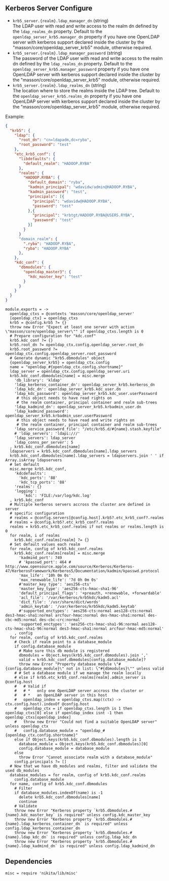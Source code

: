 
## Kerberos Server Configure

*   `krb5_server.{realm}.ldap_manager_dn` (string)   
    The LDAP user with read and write access to the realm dn
    defined by the `ldap_realms_dn` property. Default to the 
    `openldap_server_krb5.manager_dn` property if you have one OpenLDAP server with 
    kerberos support declared inside the cluster by the 
    "masson/core/openldap\_server\_krb5" module, otherwise required.      
*   `krb5_server.{realm}.ldap_manager_password` (string)   
    The password of the LDAP user with read and write access to the realm dn
    defined by the `ldap_realms_dn` property. Default to the 
    `openldap_server_krb5.manager_password` property if you have one OpenLDAP server with 
    kerberos support declared inside the cluster by the 
    "masson/core/openldap\_server\_krb5" module, otherwise required.      
*   `krb5_server.{realm}.ldap_realms_dn` (string)   
    The location where to store the realms inside the LDAP tree. Default to the 
    `openldap_server_krb5.realms_dn` property if you have one OpenLDAP server with 
    kerberos support declared inside the cluster by the 
    "masson/core/openldap\_server\_krb5" module, otherwise required.   

Example:

```json
{
  "krb5": {
    "ldap": {
      "root_dn": "cn=ldapadm,dc=ryba",
      "root_password": "test"
    },
    "etc_krb5_conf": {
      "libdefaults": {
        "default_realm": "HADOOP.RYBA"
      },
      "realms": {
        "HADOOP.RYBA": {
          "default_domain": "ryba",
          "kadmin_principal": "wdavidw/admin@HADOOP.RYBA",
          "kadmin_password": "test",
          "principals": [{
            "principal": "wdavidw@HADOOP.RYBA",
            "password": "test"
          },{
            "principal": "krbtgt/HADOOP.RYBA@USERS.RYBA",
            "password": "test"
          }]
        }
      }
      "domain_realm": {
        ".ryba": "HADOOP.RYBA",
        "ryba": "HADOOP.RYBA"
      },
    },
    "kdc_conf": {
      "dbmodules": {
        "openldap_master3": {
          "kdc_master_key": "test"
        }
      }
    }
  }
}
```

    module.exports = ->
      openldap_ctxs = @contexts 'masson/core/openldap_server'
      [openldap_ctx] = openldap_ctxs
      krb5 = @config.krb5 ?= {}
      throw new Error "Expect at least one server with action \"masson/core/openldap_server\"" if openldap_ctxs.length is 0
      # Prepare configuration for "kdc.conf"
      krb5.kdc_conf ?= {}
      krb5.root_dn ?= openldap_ctx.config.openldap_server.root_dn
      krb5.root_password ?= openldap_ctx.config.openldap_server.root_password
      # Generate dynamic "krb5.dbmodules" object
      {openldap_server_krb5} = openldap_ctx.config
      name = "openldap_#{openldap_ctx.config.shortname}"
      ldap_server = openldap_ctx.config.openldap_server.uri
      krb5.kdc_conf.dbmodules[name] = misc.merge
        'db_library': 'kldap'
        'ldap_kerberos_container_dn': openldap_server_krb5.kerberos_dn
        'ldap_kdc_dn': openldap_server_krb5.kdc_user.dn
        'ldap_kdc_password': openldap_server_krb5.kdc_user.userPassword
         # this object needs to have read rights on
         # the realm container, principal container and realm sub-trees
        'ldap_kadmind_dn': openldap_server_krb5.krbadmin_user.dn
        'ldap_kadmind_password': openldap_server_krb5.krbadmin_user.userPassword
         # this object needs to have read and write rights on
         # the realm container, principal container and realm sub-trees
        'ldap_service_password_file': "/etc/krb5.d/#{name}.stash.keyfile"
        # 'ldap_servers': 'ldapi:///'
        'ldap_servers': ldap_server
        'ldap_conns_per_server': 5
      , krb5.kdc_conf.dbmodules[name]
      ldapservers = krb5.kdc_conf.dbmodules[name].ldap_servers
      krb5.kdc_conf.dbmodules[name].ldap_servers = ldapservers.join ' ' if Array.isArray ldapservers
      # Set default
      misc.merge krb5.kdc_conf,
        'kdcdefaults':
          'kdc_ports': '88'
          'kdc_tcp_ports': '88'
        'realms': {}
        'logging':
            'kdc': 'FILE:/var/log/kdc.log'
      , krb5.kdc_conf
      # Multiple kerberos servers accross the cluster are defined in server
      # specific configuration
      # realms = @config.servers[@config.host].krb5?.etc_krb5_conf?.realms
      # realms = @config.krb5?.etc_krb5_conf?.realms
      realms = krb5.etc_krb5_conf.realms if not realms or realms.length is 0
      for realm, i of realms
        krb5.kdc_conf.realms[realm] ?= {}
      # Set default values each realm
      for realm, config of krb5.kdc_conf.realms
        krb5.kdc_conf.realms[realm] = misc.merge
          'kadmind_port': 749
          # 'kpasswd_port': 464 # http://www.opensource.apple.com/source/Kerberos/Kerberos-47/KerberosFramework/Kerberos5/Documentation/kadmin/kpasswd.protocol
          'max_life': '10h 0m 0s'
          'max_renewable_life': '7d 0h 0m 0s'
          #'master_key_type': 'aes256-cts'
          'master_key_type': 'aes256-cts-hmac-sha1-96'
          'default_principal_flags': '+preauth, +renewable, +forwardable'
          'acl_file': '/var/kerberos/krb5kdc/kadm5.acl'
          'dict_file': '/usr/share/dict/words'
          'admin_keytab': '/var/kerberos/krb5kdc/kadm5.keytab'
          #'supported_enctypes': 'aes256-cts:normal aes128-cts:normal des3-hmac-sha1:normal arcfour-hmac:normal des-hmac-sha1:normal des-cbc-md5:normal des-cbc-crc:normal'
          'supported_enctypes': 'aes256-cts-hmac-sha1-96:normal aes128-cts-hmac-sha1-96:normal des3-hmac-sha1:normal arcfour-hmac-md5:normal'
        , config
      for realm, config of krb5.kdc_conf.realms
        # Check if realm point to a database_module
        if config.database_module
          # Make sure this db module is registered
          dbmodules = Object.keys(krb5.kdc_conf.dbmodules).join ','
          valid = krb5.kdc_conf.dbmodules[config.database_module]?
          throw new Error "Property database_module \"#{config.database_module}\" not in list: \"#{dbmodules}\"" unless valid
        # # Set a database module if we manage the realm locally
        # else if krb5.etc_krb5_conf.realms[realm].admin_server is @config.host
        #   # Valid if
        #   # *   only one OpenLDAP server accross the cluster or
        #   # *   an OpenLDAP server in this host
        #   openldap_index = openldap_ctxs.map((ctx) -> ctx.config.host).indexOf @config.host
        #   openldap_ctx = if openldap_ctxs.length is 1 then openldap_ctxs[0] else if openldap_index isnt -1 then openldap_ctxs[openldap_index]
        #   throw new Error "Could not find a suitable OpenLDAP server" unless openldap_ctx
        #   config.database_module = "openldap_#{openldap_ctx.config.shortname}"
        else if Object.keys(krb5.kdc_conf.dbmodules).length is 1
          database_module = Object.keys(krb5.kdc_conf.dbmodules)[0]
          config.database_module = database_module
        else
          throw Error "Cannot associate realm with a database_module"
        config.principals ?= []
      # Now that we have db_modules and realms, filter and validate the used db_modules
      database_modules = for realm, config of krb5.kdc_conf.realms
        config.database_module
      for name, config of krb5.kdc_conf.dbmodules
        # Filter
        if database_modules.indexOf(name) is -1
          delete krb5.kdc_conf.dbmodules[name]
          continue
        # Validate
        throw new Error "Kerberos property `krb5.dbmodules.#{name}.kdc_master_key` is required" unless config.kdc_master_key
        throw new Error "Kerberos property `krb5.dbmodules.#{name}.ldap_kerberos_container_dn` is required" unless config.ldap_kerberos_container_dn
        throw new Error "Kerberos property `krb5.dbmodules.#{name}.ldap_kdc_dn` is required" unless config.ldap_kdc_dn
        throw new Error "Kerberos property `krb5.dbmodules.#{name}.ldap_kadmind_dn` is required" unless config.ldap_kadmind_dn

## Dependencies

    misc = require 'nikita/lib/misc'

